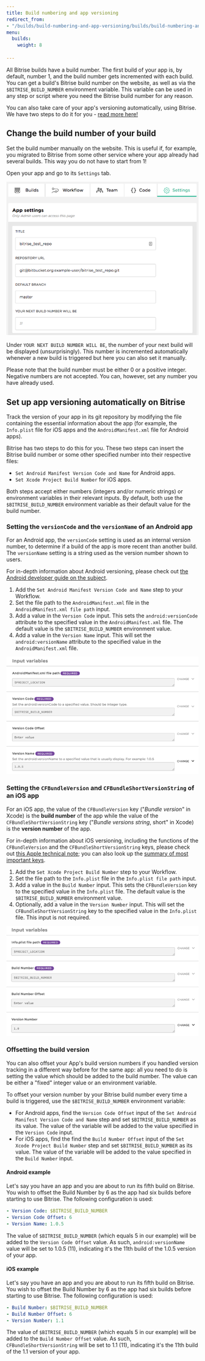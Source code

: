 ```yaml
---
title: Build numbering and app versioning
redirect_from:
- "/builds/build-numbering-and-app-versioning/builds/build-numbering-and-app-versioning"
menu:
  builds:
    weight: 8

---
```

All Bitrise builds have a build number. The first build of your app is, by default, number 1, and the build number gets incremented with each build. You can get a build's Bitrise build number on the website, as well as via the `$BITRISE_BUILD_NUMBER` environment variable. This variable can be used in any step or script where you need the Bitrise build number for any reason.

You can also take care of your app's versioning automatically, using Bitrise. We have two steps to do it for you - [read more here!](builds/build-numbering-and-app-versioning#Set-up-app-versioning-automatically-on-Bitrise)

## Change the build number of your build

Set the build number manually on the website. This is useful if, for example, you migrated to Bitrise from some other service where your app already had several builds. This way you do not have to start from 1!

Open your app and go to its `Settings` tab.

![build numbering](/img/builds/build-numbering.png)

Under `YOUR NEXT BUILD NUMBER WILL BE`, the number of your next build will be displayed (unsurprisingly). This number is incremented automatically whenever a new build is triggered but here you can also set it manually.

Please note that the build number must be either 0 or a positive integer. Negative numbers are not accepted. You can, however, set any number you have already used.

## Set up app versioning automatically on Bitrise

Track the version of your app in its git repository by modifying the file containing the essential information about the app (for example, the `Info.plist` file for iOS apps and the `AndroidManifest.xml` file for Android apps).

Bitrise has two steps to do this for you. These two steps can insert the Bitrise build number or some other specified number into their respective files:

* `Set Android Manifest Version Code and Name` for Android apps.
* `Set Xcode Project Build Number` for iOS apps.

Both steps accept either numbers (integers and/or numeric strings) or environment variables in their relevant inputs. By default, both use the `$BITRISE_BUILD_NUMBER` environment variable as their default value for the build number.

### Setting the `versionCode` and the `versionName` of an Android app

For an Android app, the `versionCode` setting is used as an internal version number, to determine if a build of the app is more recent than another build. The `versionName` setting is a string used as the version number shown to users.

For in-depth information about Android versioning, please check out [the Android developer guide on the subject](https://developer.android.com/studio/publish/versioning).

1. Add the `Set Android Manifest Version Code and Name` step to your Workflow.
2. Set the file path to the `AndroidManifest.xml` file in the `AndroidManifest.xml file path` input.
3. Add a value in the `Version Code` input. This sets the `android:versionCode` attribute to the specified value in the `AndroidManifest.xml` file. The default value is the `$BITRISE_BUILD_NUMBER` environment value.
4. Add a value in the `Version Name` input. This will set the `android:versionName` attribute to the specified value in the `AndroidManifest.xml` file.

![Set android version](/img/builds/set-android-version.png)

### Setting the `CFBundleVersion` and `CFBundleShortVersionString` of an iOS app

For an iOS app, the value of the `CFBundleVersion` key ("_Bundle version_" in Xcode) is the **build number** of the app while the value of the `CFBundleShortVersionString` key ("_Bundle versions string_, short" in Xcode) is the **version number** of the app.

For in-depth information about iOS versioning, including the functions of the `CFBundleVersion` and the `CFBundleShortVersionString` keys, please check out [this Apple technical note](https://developer.apple.com/library/archive/technotes/tn2420/_index.html); you can also look up the [summary of most important keys](https://developer.apple.com/library/archive/documentation/General/Reference/InfoPlistKeyReference/Articles/CoreFoundationKeys.html).

1. Add the `Set Xcode Project Build Number` step to your Workflow.
2. Set the file path to the `Info.plist` file in the `Info.plist file path` input.
3. Add a value in the `Build Number` input. This sets the `CFBundleVersion` key to the specified value in the `Info.plist` file. The default value is the `$BITRISE_BUILD_NUMBER` environment value.
4. Optionally, add a value in the `Version Number` input. This will set the `CFBundleShortVersionString` key to the specified value in the `Info.plist` file. This input is not required.

![Set iOS version](/img/builds/set-ios-version.png)

### Offsetting the build version

You can also offset your App's build version numbers if you handled version tracking in a different way before for the same app: all you need to do is setting the value which should be added to the build number. The value can be either a "fixed" integer value or an environment variable.

To offset your version number by your Bitrise build number every time a build is triggered, use the `$BITRISE_BUILD_NUMBER` environment variable:

* For Android apps, find the `Version Code Offset` input of the `Set Android Manifest Version Code and Name` step and set `$BITRISE_BUILD_NUMBER` as its value. The value of the variable will be added to the value specified in the `Version Code` input.
* For iOS apps, find the find the `Build Number Offset` input of the `Set Xcode Project Build Number` step and set `$BITRISE_BUILD_NUMBER` as its value. The value of the variable will be added to the value specified in the `Build Number` input.

#### Android example

Let's say you have an app and you are about to run its fifth build on Bitrise. You wish to offset the Build Number by 6 as the app had six builds before starting to use Bitrise. The following configuration is used:

```yaml
- Version Code: $BITRISE_BUILD_NUMBER
- Version Code Offset: 6
- Version Name: 1.0.5
```

The value of `$BITRISE_BUILD_NUMBER` (which equals 5 in our example) will be added to the `Version Code Offset` value. As such, `android:versionName` value will be set to 1.0.5 (11), indicating it's the 11th build of the 1.0.5 version of your app.

#### iOS example

Let's say you have an app and you are about to run its fifth build on Bitrise. You wish to offset the Build Number by 6 as the app had six builds before starting to use Bitrise. The following configuration is used:

```yaml
- Build Number: $BITRISE_BUILD_NUMBER
- Build Number Offset: 6
- Version Number: 1.1
```

The value of `$BITRISE_BUILD_NUMBER` (which equals 5 in our example) will be added to the `Build Number Offset` value. As such, `CFBundleShortVersionString` will be set to 1.1 (11), indicating it's the 11th build of the 1.1 version of your app.